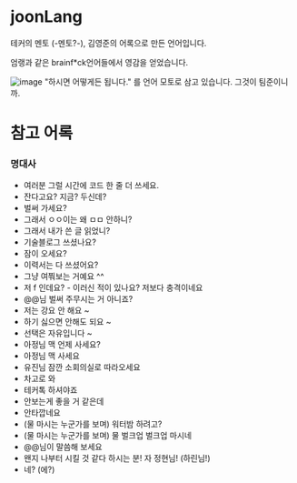 # joonLang
테커의 멘토 (-멘토?-), 김영준의 어록으로 만든 언어입니다. 

엄랭과 같은 brainf*ck언어들에서 영감을 얻었습니다.

![image](https://github.com/printSANO/joonLang/assets/83595905/ea84aad1-16e0-4333-9914-68f4cb877b76)
"하시면 어떻게든 됩니다." 를 언어 모토로 삼고 있습니다. 그것이 팀준이니까.

# 참고 어록
### 명대사

- 여러분 그럴 시간에 코드 한 줄 더 쓰세요.
- 잔다고요? 지금? 두신데?
- 벌써 가세요?
- 그래서 ㅇㅇ이는 왜 ㅁㅁ 안하니?
- 그래서 내가 쓴 글 읽었니?
- 기술블로그 쓰셨나요?
- 잠이 오세요?
- 이력서는 다 쓰셨어요?
- 그냥 여쭤보는 거예요 ^^
- 저 f 인데요? - 이러신 적이 있나요? 저보다 충격이네요
- @@님 벌써 주무시는 거 아니죠?
- 저는 강요 안 해요 ~
- 하기 싫으면 안해도 되요 ~
- 선택은 자유입니다 ~
- 아정님 맥 언제 사세요?
- 아정님 맥 사세요
- 유진님 잠깐 소회의실로 따라오세요
- 차고로 와
- 테커톡 하셔야죠
- 안보는게 좋을 거 같은데
- 안타깝네요
- (물 마시는 누군가를 보며) 워터밤 하려고?
- (물 마시는 누군가를 보며) 물 벌크업 벌크업 마시네
- @@님이 말씀해 보세요
- 왠지 나부터 시킬 것 같다 하시는 분! 자 정현님! (하린님!)
- 네? (에?)
